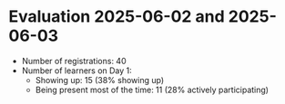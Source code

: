 # Evaluation 2025-06-02 and 2025-06-03

- Number of registrations: 40
- Number of learners on Day 1: 
    - Showing up: 15 (38% showing up) 
    - Being present most of the time: 11 (28% actively participating) 
